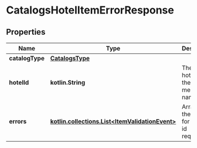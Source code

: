 
# CatalogsHotelItemErrorResponse

## Properties
| Name | Type | Description | Notes |
| ------------ | ------------- | ------------- | ------------- |
| **catalogType** | [**CatalogsType**](CatalogsType.md) |  |  |
| **hotelId** | **kotlin.String** | The catalog hotel id in the merchant namespace |  [optional] |
| **errors** | [**kotlin.collections.List&lt;ItemValidationEvent&gt;**](ItemValidationEvent.md) | Array with the errors for the item id requested |  [optional] |



